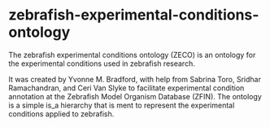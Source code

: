 # zebrafish-experimental-conditions-ontology

The zebrafish experimental conditions ontology (ZECO) is an ontology for the experimental conditions used in zebrafish research.

It was created by Yvonne M. Bradford, with help from Sabrina Toro, Sridhar Ramachandran, and Ceri Van Slyke to facilitate experimental condition annotation 
at the Zebrafish Model Organism Database (ZFIN).  The ontology is a simple is_a hierarchy that is ment to represent the experimental conditions applied to zebrafish.

